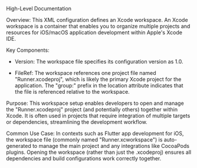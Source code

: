High-Level Documentation

Overview:
This XML configuration defines an Xcode workspace. An Xcode workspace is a container that enables you to organize multiple projects and resources for iOS/macOS application development within Apple's Xcode IDE.

Key Components:

- Version: The workspace file specifies its configuration version as 1.0.

- FileRef: The workspace references one project file named "Runner.xcodeproj", which is likely the primary Xcode project for the application. The "group:" prefix in the location attribute indicates that the file is referenced relative to the workspace.

Purpose:
This workspace setup enables developers to open and manage the "Runner.xcodeproj" project (and potentially others) together within Xcode. It is often used in projects that require integration of multiple targets or dependencies, streamlining the development workflow.

Common Use Case:
In contexts such as Flutter app development for iOS, the workspace file (commonly named "Runner.xcworkspace") is auto-generated to manage the main project and any integrations like CocoaPods plugins. Opening the workspace (rather than just the .xcodeproj) ensures all dependencies and build configurations work correctly together.
